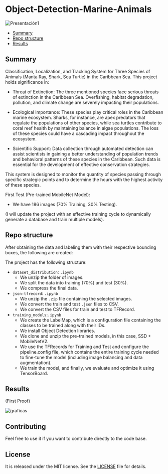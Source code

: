 # Object-Detection-Marine-Animals

![Presentación1](https://github.com/JavierdiazS/Object-Detection-Marine-Animals/assets/75210642/d7983876-9b31-44f9-96c0-eab70e9ce2fb)

- [Summary](#summary)
- [Repo structure](#repo-structure)
- [Results](#results)

## Summary

Classification, Localization, and Tracking System for Three Species of Animals (Manta Ray, Shark, Sea Turtle) in the Caribbean Sea. This project holds significance in:

* Threat of Extinction: The three mentioned species face serious threats of extinction in the Caribbean Sea. Overfishing, habitat degradation, pollution, and climate change are severely impacting their populations.

* Ecological Importance: These species play critical roles in the Caribbean marine ecosystem. Sharks, for instance, are apex predators that regulate the populations of other species, while sea turtles contribute to coral reef health by maintaining balance in algae populations. The loss of these species could have a cascading impact throughout the ecosystem.

* Scientific Support: Data collection through automated detection can assist scientists in gaining a better understanding of population trends and behavioral patterns of these species in the Caribbean. Such data is essential for the development of effective conservation strategies.

This system is designed to monitor the quantity of species passing through specific strategic points and to determine the hours with the highest activity of these species.

First Test (Pre-trained MobileNet Model):

  * We have 186 images (70% Training, 30% Testing).

(I will update the project with an effective training cycle to dynamically generate a database and train multiple models).

## Repo structure

After obtaining the data and labeling them with their respective bounding boxes, the following are created:

The project has the following structure:
- `dataset_distribution`: `.ipynb`
    - We unzip the folder of images.
    - We split the data into training (70%) and test (30%).
    - We compress the final data.
- `json-tfrecord`: `.ipynb`
    - We unzip the `.zip` file containing the selected images.
    - We convert the train and test `.json` files to CSV.
    - We convert the CSV files for train and test to TFRecord.
- `training_models`:`.ipynb`
    - We create the LabelMap, which is a configuration file containing the classes to be trained along with their IDs.
    - We install Object Detection libraries.
    - We clone and unzip the pre-trained models, in this case, SSD + MobileNetV2.
    - We use the TFRecords for Training and Test and configure the pipeline.config file, which contains the entire training cycle needed to fine-tune the model (including image balancing and data augmentation).
    - We train the model, and finally, we evaluate and optimize it using TensorBoard.
 
 ## Results 
 
 (First Proof)

![graficas](https://github.com/JavierdiazS/Object-Detection-Marine-Animals/assets/75210642/a62cf6b2-df5f-4cac-9937-e5d7b42c8d5c)


## Contributing

Feel free to use it if you want to contribute directly to the code base.

## License

It is released under the MIT license. See the [LICENSE](/LICENSE) file for details.


